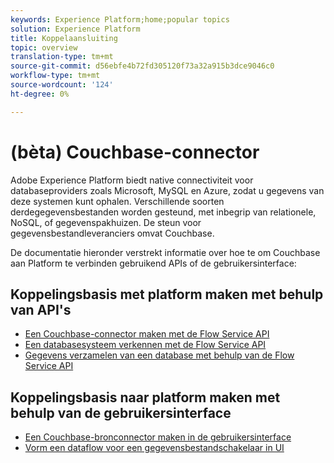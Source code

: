 ```yaml
---
keywords: Experience Platform;home;popular topics
solution: Experience Platform
title: Koppelaansluiting
topic: overview
translation-type: tm+mt
source-git-commit: d56ebfe4b72fd305120f73a32a915b3dce9046c0
workflow-type: tm+mt
source-wordcount: '124'
ht-degree: 0%

---
```



# (bèta) Couchbase-connector

Adobe Experience Platform biedt native connectiviteit voor databaseproviders zoals Microsoft, MySQL en Azure, zodat u gegevens van deze systemen kunt ophalen. Verschillende soorten derdegegevensbestanden worden gesteund, met inbegrip van relationele, NoSQL, of gegevenspakhuizen. De steun voor gegevensbestandleveranciers omvat Couchbase.

De documentatie hieronder verstrekt informatie over hoe te om Couchbase aan Platform te verbinden gebruikend APIs of de gebruikersinterface:

## Koppelingsbasis met platform maken met behulp van API&#39;s

- [Een Couchbase-connector maken met de Flow Service API](../../tutorials/api/create/databases/couchbase.md)
- [Een databasesysteem verkennen met de Flow Service API](../../tutorials/api/explore/database-nosql.md)
- [Gegevens verzamelen van een database met behulp van de Flow Service API](../../tutorials/api/collect/database-nosql.md)

## Koppelingsbasis naar platform maken met behulp van de gebruikersinterface

- [Een Couchbase-bronconnector maken in de gebruikersinterface](../../tutorials/ui/create/databases/couchbase.md)
- [Vorm een dataflow voor een gegevensbestandschakelaar in UI](../../tutorials/ui/dataflow/databases.md)